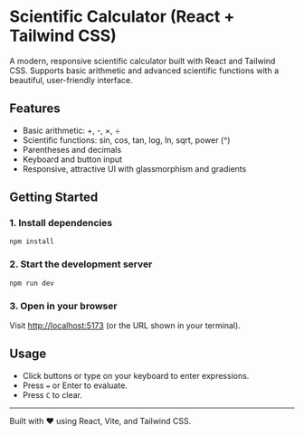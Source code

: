 # Scientific Calculator (React + Tailwind CSS)

A modern, responsive scientific calculator built with React and Tailwind CSS. Supports basic arithmetic and advanced scientific functions with a beautiful, user-friendly interface.

## Features
- Basic arithmetic: +, -, ×, ÷
- Scientific functions: sin, cos, tan, log, ln, sqrt, power (^)
- Parentheses and decimals
- Keyboard and button input
- Responsive, attractive UI with glassmorphism and gradients

## Getting Started

### 1. Install dependencies
```
npm install
```

### 2. Start the development server
```
npm run dev
```

### 3. Open in your browser
Visit [http://localhost:5173](http://localhost:5173) (or the URL shown in your terminal).

## Usage
- Click buttons or type on your keyboard to enter expressions.
- Press `=` or Enter to evaluate.
- Press `C` to clear.

---

Built with ❤️ using React, Vite, and Tailwind CSS. 